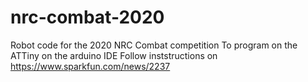 # nrc-combat-2020
Robot code for the 2020 NRC Combat competition
To program on the ATTiny on the arduino IDE
Follow inststructions on https://www.sparkfun.com/news/2237
